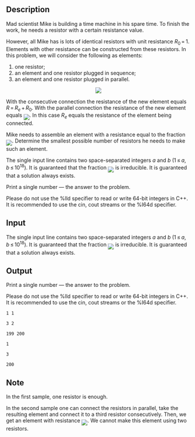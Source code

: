 ## Description

<div><p>Mad scientist Mike is building a time machine in his spare time. To finish the work, he needs a resistor with a certain resistance value.</p><p>However, all Mike has is lots of identical resistors with unit resistance <span class="tex-span"><i>R</i><sub class="lower-index">0</sub> = 1</span>. Elements with other resistance can be constructed from these resistors. In this problem, we will consider the following as elements: </p><ol> <li> one resistor; </li><li> an element and <span class="tex-font-style-bf">one</span> resistor plugged in sequence; </li><li> an element and <span class="tex-font-style-bf">one</span> resistor plugged in parallel. </li></ol><center> <img class="tex-graphics" src="file://cyn0hKIj.png" style="max-width: 100.0%;max-height: 100.0%;"> </center><p>With the consecutive connection the resistance of the new element equals <span class="tex-span"><i>R</i> = <i>R</i><sub class="lower-index"><i>e</i></sub> + <i>R</i><sub class="lower-index">0</sub></span>. With the parallel connection the resistance of the new element equals <img align="middle" class="tex-formula" src="file://CAPhPaZU.png" style="max-width: 100.0%;max-height: 100.0%;">. In this case <span class="tex-span"><i>R</i><sub class="lower-index"><i>e</i></sub></span> equals the resistance of the element being connected.</p><p>Mike needs to assemble an element with a resistance equal to the fraction <img align="middle" class="tex-formula" src="file://eZO6YHnO.png" style="max-width: 100.0%;max-height: 100.0%;">. Determine the smallest possible number of resistors he needs to make such an element.</p></div><div class="input-specification"><p>The single input line contains two space-separated integers <span class="tex-span"><i>a</i></span> and <span class="tex-span"><i>b</i></span> (<span class="tex-span">1 ≤ <i>a</i>, <i>b</i> ≤ 10<sup class="upper-index">18</sup></span>). It is guaranteed that the fraction <img align="middle" class="tex-formula" src="file://dYI1k5Ds.png" style="max-width: 100.0%;max-height: 100.0%;"> is irreducible. It is guaranteed that a solution always exists.</p></div><div class="output-specification"><p>Print a single number — the answer to the problem.</p><p>Please do not use the <span class="tex-font-style-tt">%lld</span> specifier to read or write 64-bit integers in С++. It is recommended to use the <span class="tex-font-style-tt">cin</span>, <span class="tex-font-style-tt">cout</span> streams or the <span class="tex-font-style-tt">%I64d</span> specifier.</p></div>

## Input

<p>The single input line contains two space-separated integers <span class="tex-span"><i>a</i></span> and <span class="tex-span"><i>b</i></span> (<span class="tex-span">1 ≤ <i>a</i>, <i>b</i> ≤ 10<sup class="upper-index">18</sup></span>). It is guaranteed that the fraction <img align="middle" class="tex-formula" src="file://dYI1k5Ds.png" style="max-width: 100.0%;max-height: 100.0%;"> is irreducible. It is guaranteed that a solution always exists.</p>

## Output

<p>Print a single number — the answer to the problem.</p><p>Please do not use the <span class="tex-font-style-tt">%lld</span> specifier to read or write 64-bit integers in С++. It is recommended to use the <span class="tex-font-style-tt">cin</span>, <span class="tex-font-style-tt">cout</span> streams or the <span class="tex-font-style-tt">%I64d</span> specifier.</p>





```input1
1 1

```




```input2
3 2

```




```input3
199 200

```




```output1
1

```




```output2
3

```




```output3
200

```



## Note

<p>In the first sample, one resistor is enough.</p><p>In the second sample one can connect the resistors in parallel, take the resulting element and connect it to a third resistor consecutively. Then, we get an element with resistance <img align="middle" class="tex-formula" src="file://uHJxIjQT.png" style="max-width: 100.0%;max-height: 100.0%;">. We cannot make this element using two resistors.</p>
